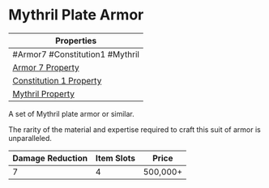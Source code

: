 # Mythril Plate Armor

| Properties                                                               |
| ------------------------------------------------------------------------ |
| #Armor7 #Constitution1 #Mythril                                          |
| [Armor 7 Property](../Armor%20Properties/Armor%20X%20Property.md)               |
| [Constitution 1 Property](../Armor%20Properties/Constitution%20X%20Property.md) |
| [Mythril Property](../../../Material%20Properties/Mythril%20Property.md)      |
A set of Mythril plate armor or similar.

The rarity of the material and expertise required to craft this suit of armor is unparalleled.

| Damage Reduction | Item Slots | Price    |
| ---------------- | ---------- | -------- |
| 7                | 4          | 500,000+ |
